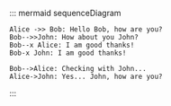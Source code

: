 ::: mermaid
sequenceDiagram

    Alice ->> Bob: Hello Bob, how are you?
    Bob-->>John: How about you John?
    Bob--x Alice: I am good thanks!
    Bob-x John: I am good thanks!

    Bob-->Alice: Checking with John...
    Alice->John: Yes... John, how are you?

:::
